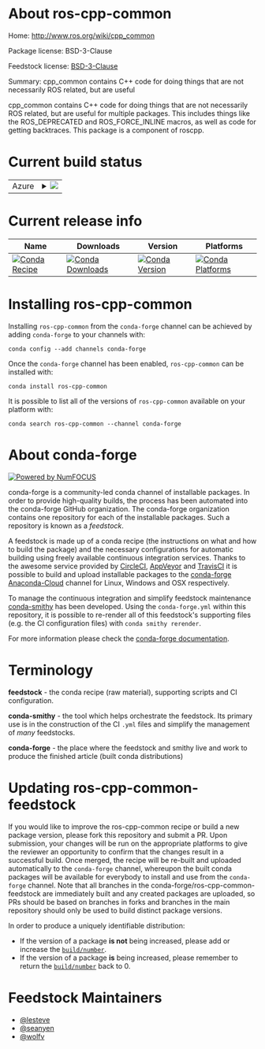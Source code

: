 About ros-cpp-common
====================

Home: http://www.ros.org/wiki/cpp_common

Package license: BSD-3-Clause

Feedstock license: [BSD-3-Clause](https://github.com/conda-forge/ros-cpp-common-feedstock/blob/master/LICENSE.txt)

Summary: cpp_common contains C++ code for doing things that are not necessarily ROS related, but are useful


cpp_common contains C++ code for doing things that are not necessarily ROS
related, but are useful for multiple packages. This includes things like the
ROS_DEPRECATED and ROS_FORCE_INLINE macros, as well as code for getting
backtraces. This package is a component of roscpp.


Current build status
====================


<table>
    
  <tr>
    <td>Azure</td>
    <td>
      <details>
        <summary>
          <a href="https://dev.azure.com/conda-forge/feedstock-builds/_build/latest?definitionId=8148&branchName=master">
            <img src="https://dev.azure.com/conda-forge/feedstock-builds/_apis/build/status/ros-cpp-common-feedstock?branchName=master">
          </a>
        </summary>
        <table>
          <thead><tr><th>Variant</th><th>Status</th></tr></thead>
          <tbody><tr>
              <td>linux_64_boost_cpp1.72.0python3.6.____73_pypy</td>
              <td>
                <a href="https://dev.azure.com/conda-forge/feedstock-builds/_build/latest?definitionId=8148&branchName=master">
                  <img src="https://dev.azure.com/conda-forge/feedstock-builds/_apis/build/status/ros-cpp-common-feedstock?branchName=master&jobName=linux&configuration=linux_64_boost_cpp1.72.0python3.6.____73_pypy" alt="variant">
                </a>
              </td>
            </tr><tr>
              <td>linux_64_boost_cpp1.72.0python3.6.____cpython</td>
              <td>
                <a href="https://dev.azure.com/conda-forge/feedstock-builds/_build/latest?definitionId=8148&branchName=master">
                  <img src="https://dev.azure.com/conda-forge/feedstock-builds/_apis/build/status/ros-cpp-common-feedstock?branchName=master&jobName=linux&configuration=linux_64_boost_cpp1.72.0python3.6.____cpython" alt="variant">
                </a>
              </td>
            </tr><tr>
              <td>linux_64_boost_cpp1.72.0python3.7.____cpython</td>
              <td>
                <a href="https://dev.azure.com/conda-forge/feedstock-builds/_build/latest?definitionId=8148&branchName=master">
                  <img src="https://dev.azure.com/conda-forge/feedstock-builds/_apis/build/status/ros-cpp-common-feedstock?branchName=master&jobName=linux&configuration=linux_64_boost_cpp1.72.0python3.7.____cpython" alt="variant">
                </a>
              </td>
            </tr><tr>
              <td>linux_64_boost_cpp1.72.0python3.8.____cpython</td>
              <td>
                <a href="https://dev.azure.com/conda-forge/feedstock-builds/_build/latest?definitionId=8148&branchName=master">
                  <img src="https://dev.azure.com/conda-forge/feedstock-builds/_apis/build/status/ros-cpp-common-feedstock?branchName=master&jobName=linux&configuration=linux_64_boost_cpp1.72.0python3.8.____cpython" alt="variant">
                </a>
              </td>
            </tr><tr>
              <td>linux_64_boost_cpp1.72.0python3.9.____cpython</td>
              <td>
                <a href="https://dev.azure.com/conda-forge/feedstock-builds/_build/latest?definitionId=8148&branchName=master">
                  <img src="https://dev.azure.com/conda-forge/feedstock-builds/_apis/build/status/ros-cpp-common-feedstock?branchName=master&jobName=linux&configuration=linux_64_boost_cpp1.72.0python3.9.____cpython" alt="variant">
                </a>
              </td>
            </tr><tr>
              <td>linux_64_boost_cpp1.74.0python3.6.____73_pypy</td>
              <td>
                <a href="https://dev.azure.com/conda-forge/feedstock-builds/_build/latest?definitionId=8148&branchName=master">
                  <img src="https://dev.azure.com/conda-forge/feedstock-builds/_apis/build/status/ros-cpp-common-feedstock?branchName=master&jobName=linux&configuration=linux_64_boost_cpp1.74.0python3.6.____73_pypy" alt="variant">
                </a>
              </td>
            </tr><tr>
              <td>linux_64_boost_cpp1.74.0python3.6.____cpython</td>
              <td>
                <a href="https://dev.azure.com/conda-forge/feedstock-builds/_build/latest?definitionId=8148&branchName=master">
                  <img src="https://dev.azure.com/conda-forge/feedstock-builds/_apis/build/status/ros-cpp-common-feedstock?branchName=master&jobName=linux&configuration=linux_64_boost_cpp1.74.0python3.6.____cpython" alt="variant">
                </a>
              </td>
            </tr><tr>
              <td>linux_64_boost_cpp1.74.0python3.7.____cpython</td>
              <td>
                <a href="https://dev.azure.com/conda-forge/feedstock-builds/_build/latest?definitionId=8148&branchName=master">
                  <img src="https://dev.azure.com/conda-forge/feedstock-builds/_apis/build/status/ros-cpp-common-feedstock?branchName=master&jobName=linux&configuration=linux_64_boost_cpp1.74.0python3.7.____cpython" alt="variant">
                </a>
              </td>
            </tr><tr>
              <td>linux_64_boost_cpp1.74.0python3.8.____cpython</td>
              <td>
                <a href="https://dev.azure.com/conda-forge/feedstock-builds/_build/latest?definitionId=8148&branchName=master">
                  <img src="https://dev.azure.com/conda-forge/feedstock-builds/_apis/build/status/ros-cpp-common-feedstock?branchName=master&jobName=linux&configuration=linux_64_boost_cpp1.74.0python3.8.____cpython" alt="variant">
                </a>
              </td>
            </tr><tr>
              <td>linux_64_boost_cpp1.74.0python3.9.____cpython</td>
              <td>
                <a href="https://dev.azure.com/conda-forge/feedstock-builds/_build/latest?definitionId=8148&branchName=master">
                  <img src="https://dev.azure.com/conda-forge/feedstock-builds/_apis/build/status/ros-cpp-common-feedstock?branchName=master&jobName=linux&configuration=linux_64_boost_cpp1.74.0python3.9.____cpython" alt="variant">
                </a>
              </td>
            </tr><tr>
              <td>osx_64_boost_cpp1.72.0python3.6.____73_pypy</td>
              <td>
                <a href="https://dev.azure.com/conda-forge/feedstock-builds/_build/latest?definitionId=8148&branchName=master">
                  <img src="https://dev.azure.com/conda-forge/feedstock-builds/_apis/build/status/ros-cpp-common-feedstock?branchName=master&jobName=osx&configuration=osx_64_boost_cpp1.72.0python3.6.____73_pypy" alt="variant">
                </a>
              </td>
            </tr><tr>
              <td>osx_64_boost_cpp1.72.0python3.6.____cpython</td>
              <td>
                <a href="https://dev.azure.com/conda-forge/feedstock-builds/_build/latest?definitionId=8148&branchName=master">
                  <img src="https://dev.azure.com/conda-forge/feedstock-builds/_apis/build/status/ros-cpp-common-feedstock?branchName=master&jobName=osx&configuration=osx_64_boost_cpp1.72.0python3.6.____cpython" alt="variant">
                </a>
              </td>
            </tr><tr>
              <td>osx_64_boost_cpp1.72.0python3.7.____cpython</td>
              <td>
                <a href="https://dev.azure.com/conda-forge/feedstock-builds/_build/latest?definitionId=8148&branchName=master">
                  <img src="https://dev.azure.com/conda-forge/feedstock-builds/_apis/build/status/ros-cpp-common-feedstock?branchName=master&jobName=osx&configuration=osx_64_boost_cpp1.72.0python3.7.____cpython" alt="variant">
                </a>
              </td>
            </tr><tr>
              <td>osx_64_boost_cpp1.72.0python3.8.____cpython</td>
              <td>
                <a href="https://dev.azure.com/conda-forge/feedstock-builds/_build/latest?definitionId=8148&branchName=master">
                  <img src="https://dev.azure.com/conda-forge/feedstock-builds/_apis/build/status/ros-cpp-common-feedstock?branchName=master&jobName=osx&configuration=osx_64_boost_cpp1.72.0python3.8.____cpython" alt="variant">
                </a>
              </td>
            </tr><tr>
              <td>osx_64_boost_cpp1.72.0python3.9.____cpython</td>
              <td>
                <a href="https://dev.azure.com/conda-forge/feedstock-builds/_build/latest?definitionId=8148&branchName=master">
                  <img src="https://dev.azure.com/conda-forge/feedstock-builds/_apis/build/status/ros-cpp-common-feedstock?branchName=master&jobName=osx&configuration=osx_64_boost_cpp1.72.0python3.9.____cpython" alt="variant">
                </a>
              </td>
            </tr><tr>
              <td>osx_64_boost_cpp1.74.0python3.6.____73_pypy</td>
              <td>
                <a href="https://dev.azure.com/conda-forge/feedstock-builds/_build/latest?definitionId=8148&branchName=master">
                  <img src="https://dev.azure.com/conda-forge/feedstock-builds/_apis/build/status/ros-cpp-common-feedstock?branchName=master&jobName=osx&configuration=osx_64_boost_cpp1.74.0python3.6.____73_pypy" alt="variant">
                </a>
              </td>
            </tr><tr>
              <td>osx_64_boost_cpp1.74.0python3.6.____cpython</td>
              <td>
                <a href="https://dev.azure.com/conda-forge/feedstock-builds/_build/latest?definitionId=8148&branchName=master">
                  <img src="https://dev.azure.com/conda-forge/feedstock-builds/_apis/build/status/ros-cpp-common-feedstock?branchName=master&jobName=osx&configuration=osx_64_boost_cpp1.74.0python3.6.____cpython" alt="variant">
                </a>
              </td>
            </tr><tr>
              <td>osx_64_boost_cpp1.74.0python3.7.____cpython</td>
              <td>
                <a href="https://dev.azure.com/conda-forge/feedstock-builds/_build/latest?definitionId=8148&branchName=master">
                  <img src="https://dev.azure.com/conda-forge/feedstock-builds/_apis/build/status/ros-cpp-common-feedstock?branchName=master&jobName=osx&configuration=osx_64_boost_cpp1.74.0python3.7.____cpython" alt="variant">
                </a>
              </td>
            </tr><tr>
              <td>osx_64_boost_cpp1.74.0python3.8.____cpython</td>
              <td>
                <a href="https://dev.azure.com/conda-forge/feedstock-builds/_build/latest?definitionId=8148&branchName=master">
                  <img src="https://dev.azure.com/conda-forge/feedstock-builds/_apis/build/status/ros-cpp-common-feedstock?branchName=master&jobName=osx&configuration=osx_64_boost_cpp1.74.0python3.8.____cpython" alt="variant">
                </a>
              </td>
            </tr><tr>
              <td>osx_64_boost_cpp1.74.0python3.9.____cpython</td>
              <td>
                <a href="https://dev.azure.com/conda-forge/feedstock-builds/_build/latest?definitionId=8148&branchName=master">
                  <img src="https://dev.azure.com/conda-forge/feedstock-builds/_apis/build/status/ros-cpp-common-feedstock?branchName=master&jobName=osx&configuration=osx_64_boost_cpp1.74.0python3.9.____cpython" alt="variant">
                </a>
              </td>
            </tr>
          </tbody>
        </table>
      </details>
    </td>
  </tr>
</table>

Current release info
====================

| Name | Downloads | Version | Platforms |
| --- | --- | --- | --- |
| [![Conda Recipe](https://img.shields.io/badge/recipe-ros--cpp--common-green.svg)](https://anaconda.org/conda-forge/ros-cpp-common) | [![Conda Downloads](https://img.shields.io/conda/dn/conda-forge/ros-cpp-common.svg)](https://anaconda.org/conda-forge/ros-cpp-common) | [![Conda Version](https://img.shields.io/conda/vn/conda-forge/ros-cpp-common.svg)](https://anaconda.org/conda-forge/ros-cpp-common) | [![Conda Platforms](https://img.shields.io/conda/pn/conda-forge/ros-cpp-common.svg)](https://anaconda.org/conda-forge/ros-cpp-common) |

Installing ros-cpp-common
=========================

Installing `ros-cpp-common` from the `conda-forge` channel can be achieved by adding `conda-forge` to your channels with:

```
conda config --add channels conda-forge
```

Once the `conda-forge` channel has been enabled, `ros-cpp-common` can be installed with:

```
conda install ros-cpp-common
```

It is possible to list all of the versions of `ros-cpp-common` available on your platform with:

```
conda search ros-cpp-common --channel conda-forge
```


About conda-forge
=================

[![Powered by NumFOCUS](https://img.shields.io/badge/powered%20by-NumFOCUS-orange.svg?style=flat&colorA=E1523D&colorB=007D8A)](http://numfocus.org)

conda-forge is a community-led conda channel of installable packages.
In order to provide high-quality builds, the process has been automated into the
conda-forge GitHub organization. The conda-forge organization contains one repository
for each of the installable packages. Such a repository is known as a *feedstock*.

A feedstock is made up of a conda recipe (the instructions on what and how to build
the package) and the necessary configurations for automatic building using freely
available continuous integration services. Thanks to the awesome service provided by
[CircleCI](https://circleci.com/), [AppVeyor](https://www.appveyor.com/)
and [TravisCI](https://travis-ci.com/) it is possible to build and upload installable
packages to the [conda-forge](https://anaconda.org/conda-forge)
[Anaconda-Cloud](https://anaconda.org/) channel for Linux, Windows and OSX respectively.

To manage the continuous integration and simplify feedstock maintenance
[conda-smithy](https://github.com/conda-forge/conda-smithy) has been developed.
Using the ``conda-forge.yml`` within this repository, it is possible to re-render all of
this feedstock's supporting files (e.g. the CI configuration files) with ``conda smithy rerender``.

For more information please check the [conda-forge documentation](https://conda-forge.org/docs/).

Terminology
===========

**feedstock** - the conda recipe (raw material), supporting scripts and CI configuration.

**conda-smithy** - the tool which helps orchestrate the feedstock.
                   Its primary use is in the construction of the CI ``.yml`` files
                   and simplify the management of *many* feedstocks.

**conda-forge** - the place where the feedstock and smithy live and work to
                  produce the finished article (built conda distributions)


Updating ros-cpp-common-feedstock
=================================

If you would like to improve the ros-cpp-common recipe or build a new
package version, please fork this repository and submit a PR. Upon submission,
your changes will be run on the appropriate platforms to give the reviewer an
opportunity to confirm that the changes result in a successful build. Once
merged, the recipe will be re-built and uploaded automatically to the
`conda-forge` channel, whereupon the built conda packages will be available for
everybody to install and use from the `conda-forge` channel.
Note that all branches in the conda-forge/ros-cpp-common-feedstock are
immediately built and any created packages are uploaded, so PRs should be based
on branches in forks and branches in the main repository should only be used to
build distinct package versions.

In order to produce a uniquely identifiable distribution:
 * If the version of a package **is not** being increased, please add or increase
   the [``build/number``](https://conda.io/docs/user-guide/tasks/build-packages/define-metadata.html#build-number-and-string).
 * If the version of a package **is** being increased, please remember to return
   the [``build/number``](https://conda.io/docs/user-guide/tasks/build-packages/define-metadata.html#build-number-and-string)
   back to 0.

Feedstock Maintainers
=====================

* [@lesteve](https://github.com/lesteve/)
* [@seanyen](https://github.com/seanyen/)
* [@wolfv](https://github.com/wolfv/)


